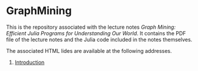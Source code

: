 # GraphMining
This is the repository associated with the lecture notes *Graph Mining: Efficient Julia Programs for Understanding Our World*. It contains the PDF file of the lecture notes and the Julia code included in the notes themselves.

The associated HTML lides are available at the following addresses.

1. [Introduction](https://slides.com/piluc/graph-mining-01?token=_epF12dA)
